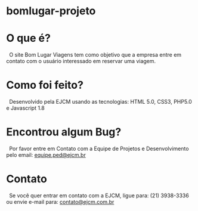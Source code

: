 # bomlugar-projeto

# O que é?

  O site Bom Lugar Viagens tem como objetivo que a empresa entre em contato com o usuário interessado em reservar uma viagem. 

# Como foi feito?

  Desenvolvido pela EJCM usando as tecnologias: HTML 5.0, CSS3, PHP5.0 e Javascript 1.8

# Encontrou algum Bug?

  Por favor entre em Contato com a Equipe de Projetos e Desenvolvimento pelo email: equipe.ped@ejcm.br

# Contato

  Se você quer entrar em contato com a EJCM, ligue para: (21) 3938-3336 ou envie e-mail para: contato@ejcm.com.br
